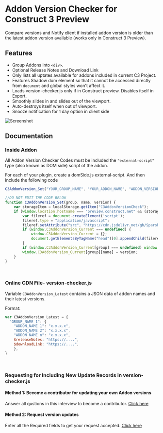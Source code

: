 # Addon Version Checker for Construct 3 Preview
Compare versions and Notify client if installed addon version is older than the latest addon version available (works only in Construct 3 Preview).

## Features
- Group Addons into `<div>`.
- Optional Release Notes and Download Link
- Only lists all uptates available for addons included in current C3 Project.
- Features Shadow dom element so that it cannot be accessed directly from `document` and global styles won't affect it.
- Loads version-checker.js only if in Construct preview. Disables itself in Export.
- Smoothly slides in and slides out of the viewport.
- Auto-destroys itself when out of viewport.
- Snooze notification for 1 day option in client side

![Screenshot](https://user-images.githubusercontent.com/42723600/119241172-341e5100-bb72-11eb-8929-2d24adc2b3cf.png)

## Documentation

### Inside Addon

All Addon Version Checker Codes must be included the `"external-script"` type (also known as DOM side) script of the addon.

For each of your plugin, create a domSide.js external-script. And then include the following code

```js
C3AddonVersion_Set("YOUR_GROUP_NAME", "YOUR_ADDON_NAME", "ADDON_VERSION");

//DO NOT EDIT THE CODE BELOW
function C3AddonVersion_Set(group, name, version) {
    var storageItem = localStorage.getItem("C3AddonVersionCheck");
    if (window.location.hostname === "preview.construct.net" && (storageItem === null || storageItem === "Y" || (Date.now() - storageItem) > 86400000)) {
        var fileref = document.createElement('script');
        fileref.type = "application/javascript";
        fileref.setAttribute("src", "https://cdn.jsdelivr.net/gh/SparshaDhar/C3AddonVersionChecker@latest/version-checker.min.js");
        if (window.C3AddonVersion_Current === undefined) {
            window.C3AddonVersion_Current = {};
            document.getElementsByTagName("head")[0].appendChild(fileref);
        }
        if (window.C3AddonVersion_Current[group] === undefined) window.C3AddonVersion_Current[group] = {};
        window.C3AddonVersion_Current[group][name] = version;
    }
}
```

<br>

### Online CDN File- version-checker.js

Variable `C3AddonVersion_Latest` contains a JSON data of addon names and their latest versions.

Format:

```js
var C3AddonVersion_Latest = {
  "GROUP_NAME 1": {
    "ADDON_NAME 1": "x.x.x.x",
    "ADDON_NAME 2": "x.x.x.x",
    "ADDON_NAME n": "x.x.x.x",
    $releaseNotes: "https://....",
    $downloadLink: "https://....",
    },
}
```

<br>

### Requesting for Including New Update Records in version-checker.js

#### Method 1: Become a contributor for updating your own Addon versions
Answer all qustions in this interview to become a contributor. [Click here](https://github.com/SparshaDhar/C3AddonVersionChecker/issues/new?assignees=&labels=interview&template=contributor-interview.md&title=Contributor+Interview)

#### Method 2: Request version updates
Enter all the Required fields to get your request accepted. [Click here](https://github.com/SparshaDhar/C3AddonVersionChecker/issues/new?assignees=&labels=version+update&template=request-version-include-update.md&title=Update+Versions)

